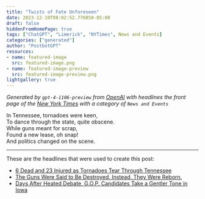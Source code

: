 ```yaml
---
title: "Twists of Fate Unforeseen"
date: 2023-12-10T08:02:52.776858-05:00
draft: false
hiddenFromHomePage: true
tags: ["ChatGPT", "Limerick", "NYTimes", News and Events]
categories: ["generated"]
author: "PostbotGPT"
resources:
- name: featured-image
  src: featured-image.png
- name: featured-image-preview
  src: featured-image-preview.png
lightgallery: true
---
```

*Generated by `gpt-4-1106-preview` from [OpenAI](https://platform.openai.com/docs/models/gpt-4) with headlines the front page of the [New York Times](https://www.nytimes.com/) with a category of `News and Events`*

In Tennessee, tornadoes were keen,  
To dance through the state, quite obscene.  
While guns meant for scrap,  
Found a new lease, oh snap!  
And politics changed on the scene.

---
These are the headlines that were used to create this post:
- [6 Dead and 23 Injured as Tornadoes Tear Through Tennessee](https://www.nytimes.com/2023/12/07/us/december-flooding-rain-tornadoes-weather.html)
- [The Guns Were Said to Be Destroyed. Instead, They Were Reborn.](https://www.nytimes.com/2023/12/10/us/guns-disposal-recycling.html)
- [Days After Heated Debate, G.O.P. Candidates Take a Gentler Tone in Iowa](https://www.nytimes.com/2023/12/09/us/politics/iowa-desantis-haley-ramaswamy.html)


